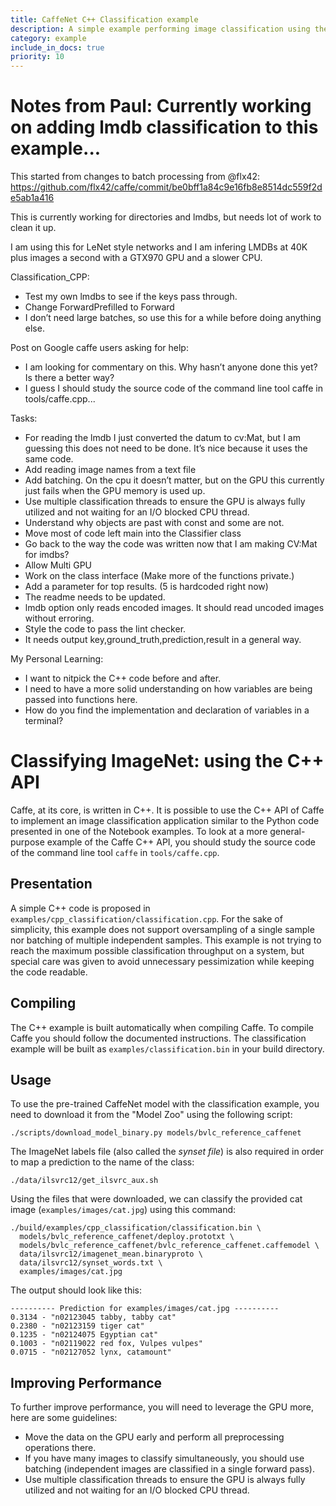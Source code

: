 ```yaml
---
title: CaffeNet C++ Classification example
description: A simple example performing image classification using the low-level C++ API.
category: example
include_in_docs: true
priority: 10
---
```


# Notes from Paul: Currently working on adding lmdb classification to this example...

This started from changes to batch processing from @flx42:
https://github.com/flx42/caffe/commit/be0bff1a84c9e16fb8e8514dc559f2de5ab1a416

This is currently working for directories and lmdbs, but needs lot of work to clean it up. 

I am using this for LeNet style networks and I am infering LMDBs at 40K plus images a second with a GTX970 GPU and a slower CPU. 

Classification_CPP:
* Test my own lmdbs to see if the keys pass through. 
* Change ForwardPrefilled to Forward 
* I don’t need large batches, so use this for a while before doing anything else. 

Post on Google caffe users asking for help: 
* I am looking for commentary on this. Why hasn’t anyone done this yet? Is there a better way?
* I guess I should study the source code of the command line tool caffe in tools/caffe.cpp...

Tasks:
* For reading the lmdb I just converted the datum to cv:Mat, but I am guessing this does not need to be done. It’s nice because it uses the same code. 
* Add reading image names from a text file
* Add batching. On the cpu it doesn’t matter, but on the GPU this currently just fails when the GPU memory is used up. 
* Use multiple classification threads to ensure the GPU is always fully utilized and not waiting for an I/O blocked CPU thread.
* Understand why objects are past with const and some are not. 
* Move most of code left main into the Classifier class
* Go back to the way the code was written now that I am making CV:Mat for imdbs?
* Allow Multi GPU
* Work on the class interface (Make more of the functions private.)
* Add a parameter for top results. (5 is hardcoded right now) 
* The readme needs to be updated. 
* lmdb option only reads encoded images. It should read uncoded images without erroring. 
* Style the code to pass the lint checker. 
* It needs output key,ground_truth,prediction,result in a general way. 


My Personal Learning:
* I want to nitpick the C++ code before and after. 
* I need to have a more solid understanding on how variables are being passed into functions here. 
* How do you find the implementation and declaration of variables in a terminal?








# Classifying ImageNet: using the C++ API

Caffe, at its core, is written in C++. It is possible to use the C++
API of Caffe to implement an image classification application similar
to the Python code presented in one of the Notebook examples. To look
at a more general-purpose example of the Caffe C++ API, you should
study the source code of the command line tool `caffe` in `tools/caffe.cpp`.

## Presentation

A simple C++ code is proposed in
`examples/cpp_classification/classification.cpp`. For the sake of
simplicity, this example does not support oversampling of a single
sample nor batching of multiple independent samples. This example is
not trying to reach the maximum possible classification throughput on
a system, but special care was given to avoid unnecessary
pessimization while keeping the code readable.

## Compiling

The C++ example is built automatically when compiling Caffe. To
compile Caffe you should follow the documented instructions. The
classification example will be built as `examples/classification.bin`
in your build directory.

## Usage

To use the pre-trained CaffeNet model with the classification example,
you need to download it from the "Model Zoo" using the following
script:
```
./scripts/download_model_binary.py models/bvlc_reference_caffenet
```
The ImageNet labels file (also called the *synset file*) is also
required in order to map a prediction to the name of the class:
```
./data/ilsvrc12/get_ilsvrc_aux.sh
```
Using the files that were downloaded, we can classify the provided cat
image (`examples/images/cat.jpg`) using this command:
```
./build/examples/cpp_classification/classification.bin \
  models/bvlc_reference_caffenet/deploy.prototxt \
  models/bvlc_reference_caffenet/bvlc_reference_caffenet.caffemodel \
  data/ilsvrc12/imagenet_mean.binaryproto \
  data/ilsvrc12/synset_words.txt \
  examples/images/cat.jpg
```
The output should look like this:
```
---------- Prediction for examples/images/cat.jpg ----------
0.3134 - "n02123045 tabby, tabby cat"
0.2380 - "n02123159 tiger cat"
0.1235 - "n02124075 Egyptian cat"
0.1003 - "n02119022 red fox, Vulpes vulpes"
0.0715 - "n02127052 lynx, catamount"
```

## Improving Performance

To further improve performance, you will need to leverage the GPU
more, here are some guidelines:

* Move the data on the GPU early and perform all preprocessing
operations there.
* If you have many images to classify simultaneously, you should use
batching (independent images are classified in a single forward pass).
* Use multiple classification threads to ensure the GPU is always fully
utilized and not waiting for an I/O blocked CPU thread.
